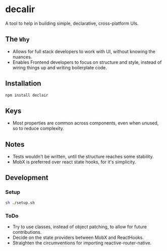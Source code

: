 # decalir

  A tool to help in building simple, declarative, cross-platform UIs.

## The `Why`

* Allows for full stack developers to work with UI, without knowing the nuances.
* Enables Frontend developers to focus on structure and style, instead of wiring things up and writing boilerplate code.

## Installation

```sh
npm install declair
```

## Keys

* Most properties are common across components, even when unused, so to reduce complexity.

## Notes

* Tests wouldn't be written, until the structure reaches some stability.
* MobX is preferred over react state hooks, for it's simplicity.

## Development

### Setup

```sh
sh ./setup.sh
```

### ToDo

* Try to use classes, instead of object patching, to allow for future contributions.
* Decide on the state providers between MobX and ReactHooks.
* Straighten the circumventions for importing reactive-router-native.
